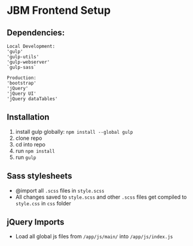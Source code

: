 # JBM Frontend Setup

## Dependencies:
```
Local Development:
'gulp'
'gulp-utils'
'gulp-webserver'
`gulp-sass`

Production:
'bootstrap'
'jQuery'
'jQuery UI'
'jQuery dataTables'
```

## Installation
1. install gulp globally: `npm install --global gulp`
2. clone repo
3. cd into repo
4. run `npm install`
5. run `gulp`

## Sass stylesheets
- @import all `.scss` files in `style.scss`
- All changes saved to `style.scss` and other `.scss` files get compiled to `style.css` in `css` folder

## jQuery Imports
- Load all global js files from `/app/js/main/` into `/app/js/index.js`
